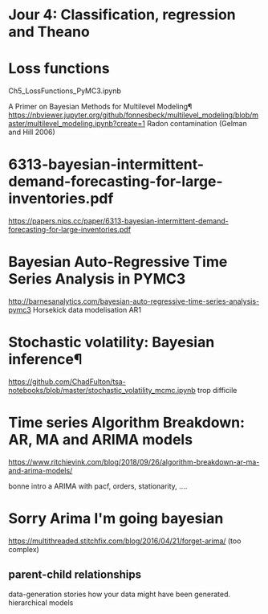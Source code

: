 # Jour 4: Classification, regression and Theano


# Loss functions
Ch5_LossFunctions_PyMC3.ipynb




A Primer on Bayesian Methods for Multilevel Modeling¶
https://nbviewer.jupyter.org/github/fonnesbeck/multilevel_modeling/blob/master/multilevel_modeling.ipynb?create=1
Radon contamination (Gelman and Hill 2006)

# 6313-bayesian-intermittent-demand-forecasting-for-large-inventories.pdf
https://papers.nips.cc/paper/6313-bayesian-intermittent-demand-forecasting-for-large-inventories.pdf

# Bayesian Auto-Regressive Time Series Analysis in PYMC3
http://barnesanalytics.com/bayesian-auto-regressive-time-series-analysis-pymc3
Horsekick data
modelisation AR1


# Stochastic volatility: Bayesian inference¶
https://github.com/ChadFulton/tsa-notebooks/blob/master/stochastic_volatility_mcmc.ipynb
trop difficile

# Time series Algorithm Breakdown: AR, MA and ARIMA models
https://www.ritchievink.com/blog/2018/09/26/algorithm-breakdown-ar-ma-and-arima-models/

bonne intro a ARIMA with pacf, orders, stationarity, ....

# Sorry Arima I'm going bayesian
https://multithreaded.stitchfix.com/blog/2016/04/21/forget-arima/
(too complex)


## parent-child relationships
data-generation stories
how your data might have been generated.
hierarchical models
